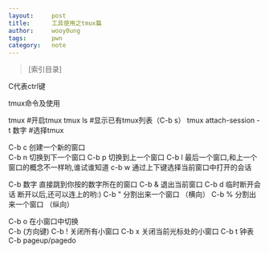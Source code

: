 ```yaml
---
layout:		post
title:		工具使用之tmux篇
author:		wooy0ung
tags:		pwn
category: 	note
---
```



>[索引目录]  
<!-- more -->



C代表ctrl键

tmux命令及使用
 
tmux #开启tmux
tmux ls #显示已有tmux列表（C-b s）
tmux attach-session -t 数字 #选择tmux
 
C-b c 创建一个新的窗口    
C-b n 切换到下一个窗口
C-b p 切换到上一个窗口
C-b l 最后一个窗口,和上一个窗口的概念不一样哟,谁试谁知道
c-b w 通过上下键选择当前窗口中打开的会话
 
C-b 数字 直接跳到你按的数字所在的窗口
C-b & 退出当前窗口
C-b d 临时断开会话 断开以后,还可以连上的哟:)
C-b " 分割出来一个窗口 （横向）
C-b % 分割出来一个窗口 （纵向）
 
C-b o 在小窗口中切换    
C-b (方向键)
C-b ! 关闭所有小窗口
C-b x 关闭当前光标处的小窗口
C-b t 钟表
C-b pageup/pagedo